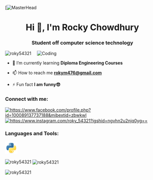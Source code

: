 [![MasterHead](https://d3sujgifhk94se.cloudfront.net/wp-content/uploads/2023/06/29133450/Should-kids-learn-text-based-coding.jpg)
<h1 align="center">Hi 👋, I'm Rocky Chowdhury</h1>
<h3 align="center">Student off computer science technology</h3>
<img align="right" alt="Coding" width="400" src="https://media.tenor.com/rePDfDWO3XoAAAAd/hacking.gif">
<p align="left"> <img src="https://komarev.com/ghpvc/?username=roky54321&label=Profile%20views&color=0e75b6&style=flat" alt="roky54321" /> </p>

- 🌱 I’m currently learning **Diploma Engineering Courses**

- 📫 How to reach me **rokym476@gmail.com**

- ⚡ Fun fact **I am funny😎**

<h3 align="left">Connect with me:</h3>
<p align="left">
<a href="https://fb.com/https://www.facebook.com/profile.php?id=100089137737188&mibextid=zbwkwl" target="blank"><img align="center" src="https://raw.githubusercontent.com/rahuldkjain/github-profile-readme-generator/master/src/images/icons/Social/facebook.svg" alt="https://www.facebook.com/profile.php?id=100089137737188&mibextid=zbwkwl" height="30" width="40" /></a>
<a href="https://instagram.com/https://www.instagram.com/roky_54321?igshid=ngvhn2u2njq0yg==" target="blank"><img align="center" src="https://raw.githubusercontent.com/rahuldkjain/github-profile-readme-generator/master/src/images/icons/Social/instagram.svg" alt="https://www.instagram.com/roky_54321?igshid=ngvhn2u2njq0yg==" height="30" width="40" /></a>
</p>

<h3 align="left">Languages and Tools:</h3>
<p align="left"> <a href="https://www.python.org" target="_blank" rel="noreferrer"> <img src="https://raw.githubusercontent.com/devicons/devicon/master/icons/python/python-original.svg" alt="python" width="40" height="40"/> </a> </p>

<p><img align="left" src="https://github-readme-stats.vercel.app/api/top-langs?username=roky54321&show_icons=true&locale=en&layout=compact" alt="roky54321" /></p>

<p>&nbsp;<img align="center" src="https://github-readme-stats.vercel.app/api?username=roky54321&show_icons=true&locale=en" alt="roky54321" /></p>

<p><img align="center" src="https://github-readme-streak-stats.herokuapp.com/?user=roky54321&" alt="roky54321" /></p>
